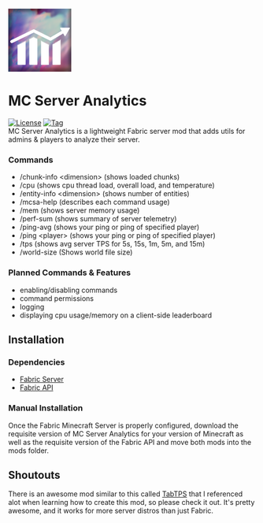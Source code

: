 ![Icon](src/main/resources/assets/mc_server_analytics/icon.png)
# MC Server Analytics
[![License](https://img.shields.io/github/license/danieltebor/mc-server-analytics)]()
[![Tag](https://img.shields.io/github/v/tag/danieltebor/mc-server-analytics)]()<br>
MC Server Analytics is a lightweight Fabric server mod that adds utils for admins & players to analyze their server.

### Commands
- /chunk-info \<dimension\> (shows loaded chunks)
- /cpu (shows cpu thread load, overall load, and temperature)
- /entity-info \<dimension\> (shows number of entities)
- /mcsa-help (describes each command usage)
- /mem (shows server memory usage)
- /perf-sum (shows summary of server telemetry)
- /ping-avg (shows your ping or ping of specified player)
- /ping \<player\> (shows your ping or ping of specified player)
- /tps (shows avg server TPS for 5s, 15s, 1m, 5m, and 15m)
- /world-size (Shows world file size)

### Planned Commands & Features
- enabling/disabling commands
- command permissions
- logging
- displaying cpu usage/memory on a client-side leaderboard

## Installation
### Dependencies
- [Fabric Server](https://fabricmc.net/use/server/)
- [Fabric API](https://github.com/username/repository)

### Manual Installation
Once the Fabric Minecraft Server is properly configured, download the requisite version of MC Server Analytics for your version of Minecraft as well as the requisite version of the Fabric API and move both mods into the mods folder.

## Shoutouts
There is an awesome mod similar to this called [TabTPS](https://github.com/jpenilla/TabTPS) that I referenced alot when learning how to create this mod, so please check it out. It's pretty awesome, and it works for more server distros than just Fabric.
